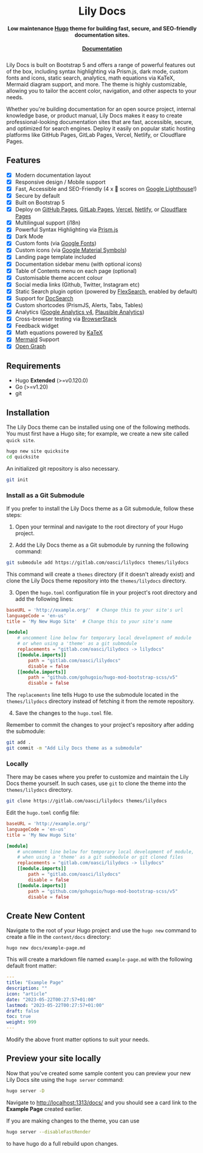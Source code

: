 <h1 align="center">Lily Docs</h1>

<h4 align="center">Low maintenance <a href="https://gohugo.io/">Hugo</a> theme for building fast, secure, and SEO-friendly documentation sites.</h4>

<h4 align="center" style="padding-bottom: 0.5em;"><a href="https://lilydocs.oasci.org">Documentation</a></h4>

Lily Docs is built on Bootstrap 5 and offers a range of powerful features out of the box, including syntax highlighting via Prism.js, dark mode, custom fonts and icons, static search, analytics, math equations via KaTeX, Mermaid diagram support, and more.
The theme is highly customizable, allowing you to tailor the accent color, navigation, and other aspects to your needs.

Whether you're building documentation for an open source project, internal knowledge base, or product manual, Lily Docs makes it easy to create professional-looking documentation sites that are fast, accessible, secure, and optimized for search engines.
Deploy it easily on popular static hosting platforms like GitHub Pages, GitLab Pages, Vercel, Netlify, or Cloudflare Pages.

## Features

-   [x] Modern documentation layout
-   [x] Responsive design / Mobile support
-   [x] Fast, Accessible and SEO-Friendly (4 x 💯 scores on [Google Lighthouse](https://pagespeed.web.dev/)!)
-   [x] Secure by default
-   [x] Built on Bootstrap 5
-   [x] Deploy on [GitHub Pages](https://lilydocs.dev/docs/deployment/platforms/github-pages/), [GitLab Pages](https://lilydocs.dev/docs/deployment/platforms/gitlab-pages/), [Vercel](https://vercel.com/), [Netlify](https://netlify.com), or [Cloudflare Pages](https://pages.cloudflare.com/)
-   [x] Multilingual support (i18n)
-   [x] Powerful Syntax Highlighting via [Prism.js](https://prismjs.com/)
-   [x] Dark Mode
-   [x] Custom fonts (via [Google Fonts](https://fonts.google.com/))
-   [x] Custom icons (via [Google Material Symbols](https://fonts.google.com/icons?icon.style=Outlined&icon.set=Material+Symbols))
-   [x] Landing page template included
-   [x] Documentation sidebar menu (with optional icons)
-   [x] Table of Contents menu on each page (optional)
-   [x] Customisable theme accent colour
-   [x] Social media links (Github, Twitter, Instagram etc)
-   [x] Static Search plugin option (powered by [FlexSearch](https://github.com/nextapps-de/flexsearch), enabled by default)
-   [x] Support for [DocSearch](https://docsearch.algolia.com/)
-   [x] Custom shortcodes (PrismJS, Alerts, Tabs, Tables)
-   [x] Analytics ([Google Analytics v4](https://analytics.google.com/analytics/web/), [Plausible Analytics](https://plausible.io/))
-   [x] Cross-browser testing via [BrowserStack](https://browserstack.com)
-   [x] Feedback widget
-   [x] Math equations powered by [KaTeX](https://katex.org/)
-   [x] [Mermaid](https://mermaid.js.org/) Support
-   [x] [Open Graph](https://ogp.me/)

## Requirements

-   Hugo **Extended** (>=v0.120.0)
-   Go (>=v1.20)
-   git

## Installation

The Lily Docs theme can be installed using one of the following methods.
You must first have a Hugo site; for example, we create a new site called `quick site`.

```bash
hugo new site quicksite
cd quicksite
```

An initialized git repository is also necessary.

```bash
git init
```

### Install as a Git Submodule

If you prefer to install the Lily Docs theme as a Git submodule, follow these steps:

1.  Open your terminal and navigate to the root directory of your Hugo project.

2.  Add the Lily Docs theme as a Git submodule by running the following command:

   ```bash
   git submodule add https://gitlab.com/oasci/lilydocs themes/lilydocs
   ```

   This command will create a `themes` directory (if it doesn't already exist) and clone the Lily Docs theme repository into the `themes/lilydocs` directory.

3.  Open the `hugo.toml` configuration file in your project's root directory and add the following lines:

   ```toml
   baseURL = 'http://example.org/'  # Change this to your site's url
   languageCode = 'en-us'
   title = 'My New Hugo Site'  # Change this to your site's name

   [module]
       # uncomment line below for temporary local development of module
       # or when using a 'theme' as a git submodule
       replacements = "gitlab.com/oasci/lilydocs -> lilydocs"
       [[module.imports]]
           path = "gitlab.com/oasci/lilydocs"
           disable = false
       [[module.imports]]
           path = "github.com/gohugoio/hugo-mod-bootstrap-scss/v5"
           disable = false
   ```

   The `replacements` line tells Hugo to use the submodule located in the `themes/lilydocs` directory instead of fetching it from the remote repository.

4.  Save the changes to the `hugo.toml` file.

Remember to commit the changes to your project's repository after adding the submodule:

```bash
git add .
git commit -m "Add Lily Docs theme as a submodule"
```

### Locally

There may be cases where you prefer to customize and maintain the Lily Docs theme yourself.
In such cases, use `git` to clone the theme into the `themes/lilydocs` directory.

```bash
git clone https://gitlab.com/oasci/lilydocs themes/lilydocs
```

Edit the `hugo.toml` config file:

```toml
baseURL = 'http://example.org/'
languageCode = 'en-us'
title = 'My New Hugo Site'

[module]
    # uncomment line below for temporary local development of module,
    # when using a 'theme' as a git submodule or git cloned files
    replacements = "gitlab.com/oasci/lilydocs -> lilydocs"
    [[module.imports]]
        path = "gitlab.com/oasci/lilydocs"
        disable = false
    [[module.imports]]
        path = "github.com/gohugoio/hugo-mod-bootstrap-scss/v5"
        disable = false
```

## Create New Content

Navigate to the root of your Hugo project and use the `hugo new` command to create a file in the `content/docs` directory:

```shell
hugo new docs/example-page.md
```

This will create a markdown file named `example-page.md` with the following default front matter:

```yaml
---
title: "Example Page"
description: ""
icon: "article"
date: "2023-05-22T00:27:57+01:00"
lastmod: "2023-05-22T00:27:57+01:00"
draft: false
toc: true
weight: 999
---
```

Modify the above front matter options to suit your needs.

## Preview your site locally

Now that you've created some sample content you can preview your new Lily Docs site using the `huge server` command:

```bash
hugo server -D
```

Navigate to [http://localhost:1313/docs/](http://localhost:1313/docs/) and you should see a card link to the **Example Page** created earlier.

If you are making changes to the theme, you can use

```bash
hugo server --disableFastRender
```

to have hugo do a full rebuild upon changes.
